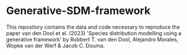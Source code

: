 # Generative-SDM-framework
This repository contains the data and code necessary to reproduce the paper van den Dool et al. (2023) 'Species distribution modelling using a generative framework' by Robbert T. van den Dool, Alejandro Morales, Wopke van der Werf & Jacob C. Douma.
